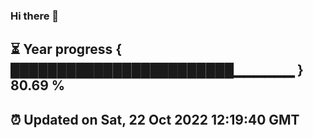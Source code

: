 ### Hi there 👋
⏳ Year progress { ████████████████████████▁▁▁▁▁▁ } 80.69 %
---
⏰ Updated on Sat, 22 Oct 2022 12:19:40 GMT
---
